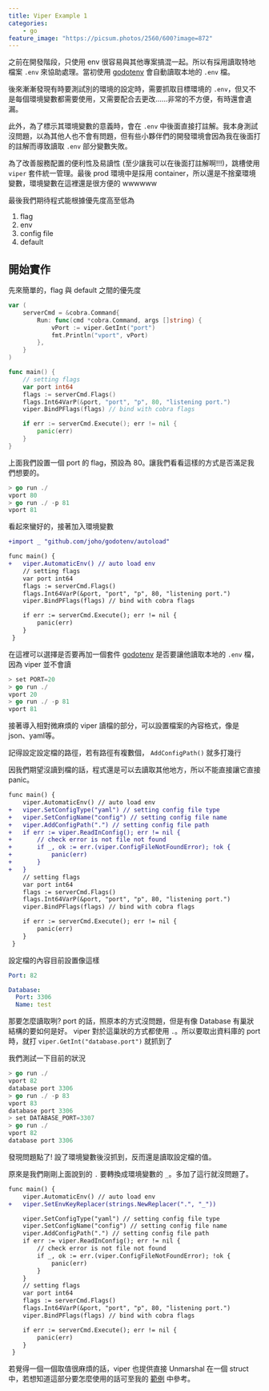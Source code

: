 ```yaml
---
title: Viper Example 1
categories:
    - go
feature_image: "https://picsum.photos/2560/600?image=872"
---
```


之前在開發階段，只使用 env 很容易與其他專案搞混一起。所以有採用讀取特地檔案 `.env` 來協助處理。當初使用 [godotenv](https://github.com/joho/godotenv) 會自動讀取本地的 `.env` 檔。

後來漸漸發現有時要測試別的環境的設定時，需要抓取目標環境的 `.env`，但又不是每個環境變數都需要使用，又需要配合去更改......非常的不方便，有時還會遺漏。

此外，為了標示其環境變數的意義時，會在 `.env` 中後面直接打註解。我本身測試沒問題，以為其他人也不會有問題，但有些小夥伴們的開發環境會因為我在後面打的註解而導致讀取 `.env` 部分變數失敗。

為了改善服務配置的便利性及易讀性 (至少讓我可以在後面打註解啊!!!)，跳槽使用 `viper` 套件統一管理。最後 prod 環境中是採用 container，所以還是不捨棄環境變數，環境變數在這裡還是很方便的 wwwwww

最後我們期待程式能根據優先度高至低為 
1. flag
2. env
3. config file
4. default

## 開始實作

先來簡單的，flag 與 default 之間的優先度
```go
var (
	serverCmd = &cobra.Command{
		Run: func(cmd *cobra.Command, args []string) {
			vPort := viper.GetInt("port")
			fmt.Println("vport", vPort)
		},
    }
)

func main() {
	// setting flags
	var port int64
	flags := serverCmd.Flags()
	flags.Int64VarP(&port, "port", "p", 80, "listening port.")
	viper.BindPFlags(flags) // bind with cobra flags

	if err := serverCmd.Execute(); err != nil {
		panic(err)
	}
}
```
上面我們設置一個 port 的 flag，預設為 80。讓我們看看這樣的方式是否滿足我們想要的。
```go
> go run ./
vport 80
> go run ./ -p 81
vport 81
```
看起來蠻好的，接著加入環境變數
```diff
+import _ "github.com/joho/godotenv/autoload"

func main() {
+	viper.AutomaticEnv() // auto load env
	// setting flags
	var port int64
	flags := serverCmd.Flags()
	flags.Int64VarP(&port, "port", "p", 80, "listening port.")
	viper.BindPFlags(flags) // bind with cobra flags

	if err := serverCmd.Execute(); err != nil {
		panic(err)
	}
 }
```
在這裡可以選擇是否要再加一個套件 [godotenv](https://github.com/joho/godotenv) 是否要讓他讀取本地的 `.env` 檔，因為 viper 並不會讀
```go
> set PORT=20
> go run ./
vport 20
> go run ./ -p 81
vport 81
```
接著導入相對微麻煩的 viper 讀檔的部分，可以設置檔案的內容格式，像是 json、yaml等。

記得設定設定檔的路徑，若有路徑有複數個， `AddConfigPath()` 就多打幾行

因我們期望沒讀到檔的話，程式還是可以去讀取其他地方，所以不能直接讓它直接 panic。
```diff
func main() {
	viper.AutomaticEnv() // auto load env
+	viper.SetConfigType("yaml") // setting config file type
+	viper.SetConfigName("config") // setting config file name
+	viper.AddConfigPath(".") // setting config file path
+	if err := viper.ReadInConfig(); err != nil {
+		// check error is not file not found
+		if _, ok := err.(viper.ConfigFileNotFoundError); !ok {
+			panic(err)
+		}
+	}
	// setting flags
	var port int64
	flags := serverCmd.Flags()
	flags.Int64VarP(&port, "port", "p", 80, "listening port.")
	viper.BindPFlags(flags) // bind with cobra flags

	if err := serverCmd.Execute(); err != nil {
		panic(err)
	}
 }
```
設定檔的內容目前設置像這樣
```yaml
Port: 82

Database:
  Port: 3306
  Name: test
```
那要怎麼讀取咧? port 的話，照原本的方式沒問題，但是有像 Database 有巢狀結構的要如何是好。 viper 對於這巢狀的方式都使用 `.`。所以要取出資料庫的 port 時，就打 `viper.GetInt("database.port")` 就抓到了

我們測試一下目前的狀況
```go
> go run ./
vport 82
database port 3306
> go run ./ -p 83
vport 83
database port 3306
> set DATABASE_PORT=3307
> go run ./
vport 82
database port 3306
```
發現問題點了! 設了環境變數後沒抓到，反而還是讀取設定檔的值。

原來是我們剛剛上面說到的 `.` 要轉換成環境變數的 `_`。多加了這行就沒問題了。
```diff
func main() {
	viper.AutomaticEnv() // auto load env
+	viper.SetEnvKeyReplacer(strings.NewReplacer(".", "_"))

	viper.SetConfigType("yaml") // setting config file type
	viper.SetConfigName("config") // setting config file name
	viper.AddConfigPath(".") // setting config file path
	if err := viper.ReadInConfig(); err != nil {
		// check error is not file not found
		if _, ok := err.(viper.ConfigFileNotFoundError); !ok {
			panic(err)
		}
	}
	// setting flags
	var port int64
	flags := serverCmd.Flags()
	flags.Int64VarP(&port, "port", "p", 80, "listening port.")
	viper.BindPFlags(flags) // bind with cobra flags

	if err := serverCmd.Execute(); err != nil {
		panic(err)
	}
 }
```

若覺得一個一個取值很麻煩的話，viper 也提供直接 Unmarshal 在一個 struct 中，若想知道這部分要怎麼使用的話可至我的 [範例](https://github.com/Li-AnLin/viper-example) 中參考。